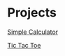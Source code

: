 # Projects

[Simple Calculator](http://codepen.io/tanyagupta/full/MeJwYO/)

[Tic Tac Toe](http://codepen.io/tanyagupta/full/EPZZYy/)
